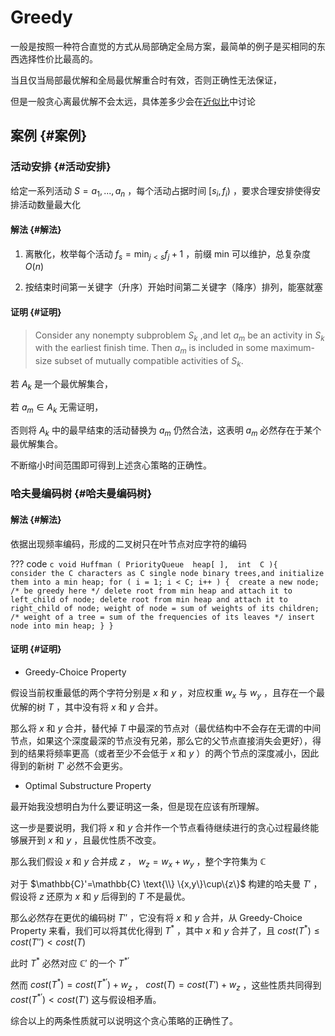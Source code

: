 # Greedy

一般是按照一种符合直觉的方式从局部确定全局方案，最简单的例子是买相同的东西选择性价比最高的。

当且仅当局部最优解和全局最优解重合时有效，否则正确性无法保证，

但是一般贪心离最优解不会太远，具体差多少会在[近似比](/Note/ADS/16-Approximation/)中讨论

## 案例 {#案例}

### 活动安排 {#活动安排}

给定一系列活动 $S={a_1,...,a_n}$ ，每个活动占据时间 $[s_i,f_i)$ ，要求合理安排使得安排活动数量最大化

#### 解法 {#解法}

1. 离散化，枚举每个活动 $f_s = \min_{j<s}{f_j} +1$ ，前缀 min 可以维护，总复杂度 $O(n)$

2. 按结束时间第一关键字（升序）开始时间第二关键字（降序）排列，能塞就塞

#### 证明 {#证明}

> Consider any nonempty subproblem $S_k$ ,and let $a_m$ be an activity in $S_k$ with the earliest finish time.  Then $a_m$ is included in some maximum-size subset of mutually compatible activities of $S_k$.

​若 $A_k$ 是一个最优解集合，

​若 $a_m\in A_k$ 无需证明，

​否则将 $A_k$ 中的最早结束的活动替换为 $a_m$ 仍然合法，这表明 $a_m$ 必然存在于某个最优解集合。

不断缩小时间范围即可得到上述贪心策略的正确性。

### 哈夫曼编码树 {#哈夫曼编码树}

#### 解法 {#解法}

依据出现频率编码，形成的二叉树只在叶节点对应字符的编码

??? code
    ```c
    void Huffman ( PriorityQueue  heap[ ],  int  C ){   
        consider the C characters as C single node binary trees,and initialize them into a min heap;
        for ( i = 1; i < C; i++ ) { 
            create a new node;
            /* be greedy here */
            delete root from min heap and attach it to left_child of node;
            delete root from min heap and attach it to right_child of node;
            weight of node = sum of weights of its children;
            /* weight of a tree = sum of the frequencies of its leaves */
            insert node into min heap;
        }
    }
    ```

#### 证明 {#证明}

- Greedy-Choice Property
  
假设当前权重最低的两个字符分别是 $x$ 和 $y$ ，对应权重 $w_x$ 与 $w_y$ ，且存在一个最优解的树 $T$ ，其中没有将 $x$ 和 $y$ 合并。

那么将 $x$ 和 $y$ 合并，替代掉 $T$ 中最深的节点对（最优结构中不会存在无谓的中间节点，如果这个深度最深的节点没有兄弟，那么它的父节点直接消失会更好），得到的结果将频率更高（或者至少不会低于 $x$ 和 $y$ ）的两个节点的深度减小，因此得到的新树 $T'$ 必然不会更劣。

- Optimal Substructure Property

最开始我没想明白为什么要证明这一条，但是现在应该有所理解。

这一步是要说明，我们将 $x$ 和 $y$ 合并作一个节点看待继续进行的贪心过程最终能够展开到 $x$ 和 $y$ ，且最优性质不改变。

那么我们假设 $x$ 和 $y$ 合并成 $z$ ， $w_z=w_x+w_y$ ，整个字符集为 $\mathbb{C}$

对于 $\mathbb{C}'=\mathbb{C} \text{\\} \{x,y\}\cup\{z\}$ 构建的哈夫曼 $T'$ ，假设将 $z$ 还原为 $x$ 和 $y$ 后得到的 $T$ 不是最优。

那么必然存在更优的编码树 $T''$ ，它没有将 $x$ 和 $y$ 合并，从 Greedy-Choice Property 来看，我们可以将其优化得到 $T^*$ ，其中 $x$ 和 $y$ 合并了，且 $cost(T^*)
\le cost(T'') < cost(T)$ 

此时 $T^*$ 必然对应 $\mathbb{C}'$ 的一个 $T^{*'}$

然而 $cost(T^*) = cost(T^{*'}) +w_z$ ， $cost(T) = cost(T')+w_z$ ，这些性质共同得到 $cost(T^{*'}) < cost(T')$ 这与假设相矛盾。

综合以上的两条性质就可以说明这个贪心策略的正确性了。